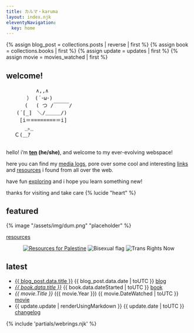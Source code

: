 ```yaml
---
title: カルマ・karuma
layout: index.njk
eleventyNavigation:
  key: home
---
```


{% assign blog_post = collections.posts | reverse | first %}
{% assign book = collections.books | first %}
{% assign update = updates | first %}
{% assign movie = movies_watched | first %}

<section class="cards">
  <div class="size-m welcome">
    <h2>welcome!</h2>
<pre class="ascii">
　　　 　  ∧,,∧
　　　　） (´･ω･) 　 　 　 　
　　　 (　 ( つ /￣￣￣/　
　　(´[_]　＼/＿＿＿/)
　　 [i＝========＝i]
　　　 _｡_　 　
　 Ｃ(＿ｱ

</pre>
    
hello! i’m **[ten](/about) (he/she)**, and welcome to my ever-evolving webspace!

here you can find my [media logs](/logs), pore over some cool and interesting [links](/links) and [resources](/resources) i found from all over the web.

have fun [exploring](/sitemap) and i hope you learn something new!

thanks for visiting and take care {% lucide "heart" %}

  </div>

<div class="clear vertical">
  <div class="featured">
    <h2>featured</h2>
    {% image "/assets/img/dum.png" "placeholder" %}
    <p><a href="/resources" class="link">resources</a></p>
  </div>
  <div>
  <center>

  [![Resources for Palestine](/assets/img/standwith.png)](/resources/palestine) ![Bisexual flag](/assets/img/bisexual.png) ![Trans Rights Now](/assets/img/trn.png)

  </center>
  </div>
</div>


  <div class="latest">
    <h2>latest</h2>
    <ul class="card-list">
      <li class="card-item">
        <span class="title"><a href="{{ blog_post.url }}">{{ blog_post.data.title }}</a></span>
        <span class="date">{{ blog_post.data.date | toUTC }}</span>
        <span class="category"><a href="/blog">blog</a></span>
      </li>
      <li class="card-item">
        <span class="title"><a href="{{ book.url }}"><em>{{ book.data.title }}</em></a></span>
        <span class="date">{{ book.data.dateStarted | toUTC }}</span>
        <span class="category"><a href="/logs/books/">book</a></span>
      </li>
      <li class="card-item">
        <span class="title"><em>{{ movie.Title }}</em> ({{ movie.Year }})</span>
        <span class="date">{{ movie.DateWatched | toUTC }}</span>
        <span class="category"><a href="/logs/movies/">movie</a></span>
      </li>
      <li class="card-item">
        <span class="title update">{{ update.update | renderUsingMarkdown }}</span>
        <span class="date">{{ update.date | toUTC }}</span>
        <span class="category"><a href="/changelog">changelog</a></span>
      </li>
    </ul>
  </div>
  <div>
  {% include 'partials/webrings.njk' %}
  </div>
</section>